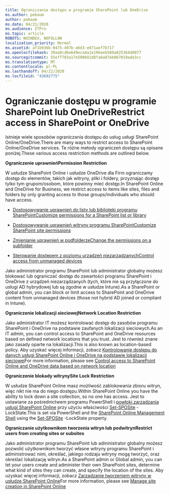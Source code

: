 ```yaml
---
title: Ograniczanie dostępu w programie SharePoint lub OneDrive
ms.author: pebaum
author: pebaum
ms.date: 04/21/2020
ms.audience: ITPro
ms.topic: article
ROBOTS: NOINDEX, NOFOLLOW
localization_priority: Normal
ms.assetid: af1b936b-0475-497b-a6d3-e671aef7b717
ms.openlocfilehash: 39aa8cd6e649eca4a1e196eeb589a825364d0977
ms.sourcegitcommit: 55eff703a17e500681d8fa6a87eb067019ade3cc
ms.translationtype: MT
ms.contentlocale: pl-PL
ms.lasthandoff: 04/22/2020
ms.locfileid: "43692775"
---
```

# <a name="restrict-access-in-sharepoint-or-onedrive"></a><span data-ttu-id="751d5-102">Ograniczanie dostępu w programie SharePoint lub OneDrive</span><span class="sxs-lookup"><span data-stu-id="751d5-102">Restrict access in SharePoint or OneDrive</span></span>

<span data-ttu-id="751d5-103">Istnieje wiele sposobów ograniczania dostępu do usług usługi SharePoint Online/OneDrive.</span><span class="sxs-lookup"><span data-stu-id="751d5-103">There are many ways to restrict access to SharePoint Online/OneDrive services.</span></span> <span data-ttu-id="751d5-104">Te różne metody ograniczeń dostępu są opisane poniżej.</span><span class="sxs-lookup"><span data-stu-id="751d5-104">These various access restriction methods are outlined below.</span></span> 

<span data-ttu-id="751d5-105">**Ograniczenie uprawnień**</span><span class="sxs-lookup"><span data-stu-id="751d5-105">**Permission Restriction**</span></span>

<span data-ttu-id="751d5-106">W usłudze SharePoint Online i usłudze OneDrive dla Firm ograniczamy dostęp do elementów, takich jak witryny, pliki i foldery, przyznając dostęp tylko tym grupom/osobom, które powinny mieć dostęp.</span><span class="sxs-lookup"><span data-stu-id="751d5-106">In SharePoint Online and OneDrive for Business, we restrict access to items like sites, files and folders by only granting access to those groups/individuals who should have access.</span></span>

- [<span data-ttu-id="751d5-107">Dostosowywanie uprawnień do listy lub biblioteki programu SharePoint</span><span class="sxs-lookup"><span data-stu-id="751d5-107">Customize permissions for a SharePoint list or library</span></span>](https://support.office.com/article/Customize-permissions-for-a-SharePoint-list-or-library-02d770f3-59eb-4910-a608-5f84cc297782)

- [<span data-ttu-id="751d5-108">Dostosowywanie uprawnień witryny programu SharePoint</span><span class="sxs-lookup"><span data-stu-id="751d5-108">Customize SharePoint site permissions</span></span>](https://docs.microsoft.com/sharepoint/customize-sharepoint-site-permissions)

- [<span data-ttu-id="751d5-109">Zmienianie uprawnień w podfolderze</span><span class="sxs-lookup"><span data-stu-id="751d5-109">Change the permissions on a subfolder</span></span>](https://support.office.com/article/Change-the-permissions-on-a-subfolder-5427BD7C-F20A-4F75-8CF2-5359DD45A1A6)

- [<span data-ttu-id="751d5-110">Sterowanie dostępem z poziomu urządzeń niezarządzanych</span><span class="sxs-lookup"><span data-stu-id="751d5-110">Control access from unmanaged devices</span></span>](https://docs.microsoft.com/sharepoint/control-access-from-unmanaged-devices)

<span data-ttu-id="751d5-111">Jako administrator programu SharePoint lub administrator globalny możesz blokować lub ograniczać dostęp do zawartości programu SharePoint i OneDrive z urządzeń niezarządzanych (tych, które nie są przyłączone do usługi AD hybrydowej lub są zgodne w usłudze Intune).</span><span class="sxs-lookup"><span data-stu-id="751d5-111">As a SharePoint or global admin, you can block or limit access to SharePoint and OneDrive content from unmanaged devices (those not hybrid AD joined or compliant in Intune).</span></span>

<span data-ttu-id="751d5-112">**Ograniczenie lokalizacji sieciowej**</span><span class="sxs-lookup"><span data-stu-id="751d5-112">**Network Location Restriction**</span></span>

<span data-ttu-id="751d5-113">Jako administrator IT możesz kontrolować dostęp do zasobów programu SharePoint i OneDrive na podstawie zaufanych lokalizacji sieciowych.</span><span class="sxs-lookup"><span data-stu-id="751d5-113">As an IT admin, you can control access to SharePoint and OneDrive resources based on defined network locations that you trust.</span></span> <span data-ttu-id="751d5-114">Jest to również znane jako zasady oparte na lokalizacji.</span><span class="sxs-lookup"><span data-stu-id="751d5-114">This is also known as location-based policy.</span></span> <span data-ttu-id="751d5-115">Aby uzyskać więcej informacji, zobacz [Kontrolowanie dostępu do danych usługi SharePoint Online i OneDrive na podstawie lokalizacji sieciowej](https://docs.microsoft.com/sharepoint/control-access-based-on-network-location)</span><span class="sxs-lookup"><span data-stu-id="751d5-115">For more information, please see [Control access to SharePoint Online and OneDrive data based on network location](https://docs.microsoft.com/sharepoint/control-access-based-on-network-location)</span></span>

<span data-ttu-id="751d5-116">**Ograniczenie blokady witryny**</span><span class="sxs-lookup"><span data-stu-id="751d5-116">**Site Lock Restriction**</span></span> 

<span data-ttu-id="751d5-117">W usłudze SharePoint Online masz możliwość zablokowania zbioru witryn, więc nikt nie ma do niego dostępu.</span><span class="sxs-lookup"><span data-stu-id="751d5-117">Within SharePoint Online you have the ability to lock down a site collection, so no one has access.</span></span> <span data-ttu-id="751d5-118">Jest to ustawiane za pośrednictwem programu PowerShell i [powłoki zarządzania usługi SharePoint Online](https://docs.microsoft.com/powershell/sharepoint/sharepoint-online/connect-sharepoint-online?view=sharepoint-ps) przy użyciu właściwości [Set-SPOSite](https://docs.microsoft.com/powershell/module/sharepoint-online/set-sposite?view=sharepoint-ps) -LockState.</span><span class="sxs-lookup"><span data-stu-id="751d5-118">This is set via PowerShell and the [SharePoint Online Management Shell](https://docs.microsoft.com/powershell/sharepoint/sharepoint-online/connect-sharepoint-online?view=sharepoint-ps) using the [Set-SPOSite](https://docs.microsoft.com/powershell/module/sharepoint-online/set-sposite?view=sharepoint-ps) -LockState property.</span></span>

<span data-ttu-id="751d5-119">**Ograniczanie użytkownikom tworzenia witryn lub podwitryn**</span><span class="sxs-lookup"><span data-stu-id="751d5-119">**Restrict users from creating sites or subsites**</span></span>

<span data-ttu-id="751d5-120">Jako administrator programu SharePoint lub administrator globalny możesz pozwolić użytkownikom tworzyć własne witryny programu SharePoint i administrować nimi, określać, jakiego rodzaju witryny mogą tworzyć, oraz określać lokalizację witryn.</span><span class="sxs-lookup"><span data-stu-id="751d5-120">As a SharePoint admin or Global admin, you can let your users create and administer their own SharePoint sites, determine what kind of sites they can create, and specify the location of the sites.</span></span> <span data-ttu-id="751d5-121">Aby uzyskać więcej informacji, zobacz [Zarządzanie tworzeniem witryny w usłudze SharePoint Online](https://docs.microsoft.com/sharepoint/manage-site-creation)</span><span class="sxs-lookup"><span data-stu-id="751d5-121">For more information, please see [Manage site creation in SharePoint Online](https://docs.microsoft.com/sharepoint/manage-site-creation)</span></span>

